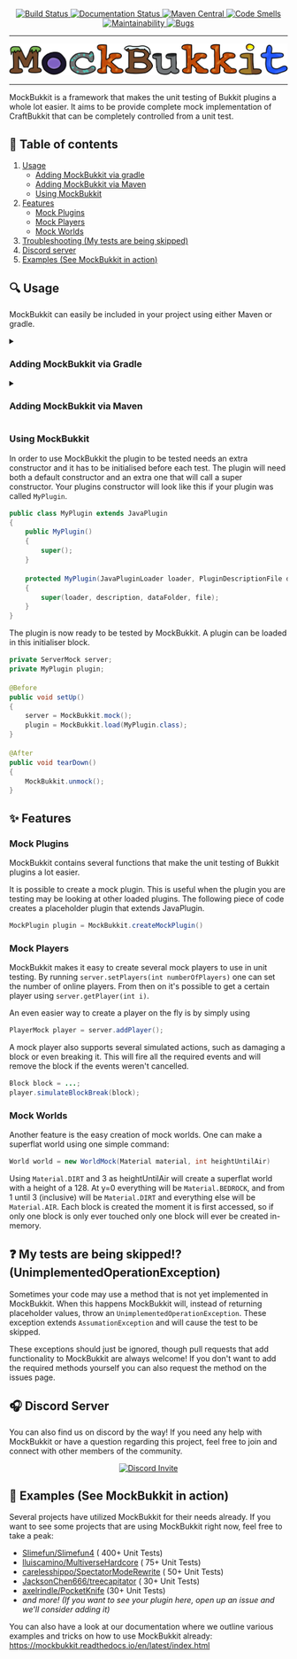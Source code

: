 <p align="center">
    <!-- Badges -->
    <a href="https://github.com/MockBukkit/MockBukkit/actions/">
        <img alt="Build Status" src="https://github.com/MockBukkit/MockBukkit/workflows/Build/badge.svg?event=push" />
    </a>
    <a href="https://mockbukkit.readthedocs.io/en/v1.18/?badge=v1.18">
        <img alt="Documentation Status" src="https://readthedocs.org/projects/mockbukkit/badge/?version=v1.18" />
    </a>
    <a href="https://search.maven.org/search?q=MockBukkit">
        <img alt="Maven Central" src="https://img.shields.io/maven-central/v/com.github.seeseemelk/MockBukkit-v1.18?color=1bcc94&logo=apache-maven" />
    </a>
    <a href="https://sonarcloud.io/project/issues?resolved=false&types=CODE_SMELL&id=MockBukkit_MockBukkit">
        <img alt="Code Smells" src="https://sonarcloud.io/api/project_badges/measure?project=MockBukkit_MockBukkit&metric=code_smells">
    </a>
    <a href="https://sonarcloud.io/component_measures?id=MockBukkit_MockBukkit&metric=sqale_rating&view=list">
        <img alt="Maintainability" src="https://sonarcloud.io/api/project_badges/measure?project=MockBukkit_MockBukkit&metric=sqale_rating">
    </a>
    <a href="https://sonarcloud.io/project/issues?resolved=false&types=BUG&id=MockBukkit_MockBukkit">
        <img alt="Bugs" src="https://sonarcloud.io/api/project_badges/measure?project=MockBukkit_MockBukkit&metric=bugs">
    </a>
    <!-- Logo -->
    <hr />
        <img alt="MockBukkit logo" src="logo.png"/>
    <hr />
</p>

MockBukkit is a framework that makes the unit testing of Bukkit plugins a whole lot easier.
It aims to be provide complete mock implementation of CraftBukkit that can be completely controlled from a unit test.

## :page_facing_up: Table of contents

1. [Usage](#mag-usage)
    - [Adding MockBukkit via gradle](#adding-mockbukkit-via-gradle)
    - [Adding MockBukkit via Maven](#adding-mockbukkit-via-maven)
    - [Using MockBukkit](#using-mockbukkit)
2. [Features](#sparkles-features)
    - [Mock Plugins](#mock-plugins)
    - [Mock Players](#mock-players)
    - [Mock Worlds](#mock-worlds)
3. [Troubleshooting (My tests are being skipped)](#question-my-tests-are-being-skipped-unimplementedoperationexception)
4. [Discord server](#headphones-discord-server)
5. [Examples (See MockBukkit in action)](#tada-examples-see-mockbukkit-in-action)

## :mag: Usage

MockBukkit can easily be included in your project using either Maven or gradle.

<details>
<summary><h3>Adding MockBukkit via Gradle</h3></summary>

MockBukkit can easily be included in Gradle using the Maven Central and PaperMC repositories.
Make sure to update the version as necessary.
```gradle
repositories {
    mavenCentral()
    maven { url 'https://repo.papermc.io/repository/maven-public/' }
}

dependencies {
    testImplementation 'com.github.seeseemelk:MockBukkit-v1.18:2.7.0'
}
```

If you prefer to always have the latest Git version or need a specific commit/branch, you can always use [JitPack](https://jitpack.io/#MockBukkit/MockBukkit) as your
maven repository:

```gradle
repositories {
    maven { url 'https://jitpack.io' }
    maven { url 'https://repo.papermc.io/repository/maven-public/' }
}

dependencies {
    testImplementation 'com.github.MockBukkit:MockBukkit:v1.18-SNAPSHOT'
}
```

Note: use `v1.13-SNAPSHOT` to test a Bukkit 1.13 plugin or any other version if
the [branch](https://github.com/MockBukkit/MockBukkit/branches) exists.
These branches will not be receiving patches actively, but any issues will be resolved and any pull requests on them
will be accepted.
This is because back-porting every single patch on every branch is incredibly time-consuming and slows down the
development of MockBukkit.

</details>


<details>
<summary><h3>Adding MockBukkit via Maven</h3></summary>

MockBukkit can easily be included in Maven using the default Maven Central and PaperMC repositories.
Make sure to update the version as necessary.
```xml
<repositories>
    <repository>
        <id>papermc</id>
        <url>https://repo.papermc.io/repository/maven-public/</url>
    </repository>
</repositories>

<dependencies>
  <dependency>
    <groupId>com.github.seeseemelk</groupId>
    <artifactId>MockBukkit-v1.18</artifactId>
    <version>2.7.0</version>
    <scope>test</scope>
  </dependency>
</dependencies>
```
The `test` scope is important here since you are likely to only be using MockBukkit during the `test` stage of your
Maven lifecycle and not in your final product.

If you prefer to always have the latest Git version or need a specific commit/branch, you can always use [JitPack](https://jitpack.io/#MockBukkit/MockBukkit) as your
maven repository:
```xml
<repositories>
    <repository>
        <id>jitpack.io</id>
        <url>https://jitpack.io</url>
    </repository>
    <repository>
        <id>papermc</id>
        <url>https://repo.papermc.io/repository/maven-public/</url>
    </repository>
</repositories>

<dependencies>
  <dependency>
    <groupId>com.github.MockBukkit</groupId>
    <artifactId>MockBukkit</artifactId>
    <version>v1.18-SNAPSHOT</version>
    <scope>test</scope>
  </dependency>
</dependencies>
```

Note: use `v1.13-SNAPSHOT` to test a Bukkit 1.13 plugin or any other version if
the [branch](https://github.com/MockBukkit/MockBukkit/branches) exists.
These branches will not be receiving patches actively, but any issues will be resolved and any pull requests on them
will be accepted.
This is because back-porting every single patch on every branch is incredibly time-consuming and slows down the
development of MockBukkit.

</details>


### Using MockBukkit

In order to use MockBukkit the plugin to be tested needs an extra constructor and it has to be initialised before each
test.
The plugin will need both a default constructor and an extra one that will call a super constructor.
Your plugins constructor will look like this if your plugin was called ```MyPlugin```.

```java
public class MyPlugin extends JavaPlugin
{
    public MyPlugin()
    {
        super();
    }

    protected MyPlugin(JavaPluginLoader loader, PluginDescriptionFile description, File dataFolder, File file)
    {
        super(loader, description, dataFolder, file);
    }
}
```

The plugin is now ready to be tested by MockBukkit.
A plugin can be loaded in this initialiser block.

```java
private ServerMock server;
private MyPlugin plugin;

@Before
public void setUp()
{
    server = MockBukkit.mock();
    plugin = MockBukkit.load(MyPlugin.class);
}

@After
public void tearDown()
{
    MockBukkit.unmock();
}
```

## :sparkles: Features

### Mock Plugins

MockBukkit contains several functions that make the unit testing of Bukkit plugins a lot easier.

It is possible to create a mock plugin.
This is useful when the plugin you are testing may be looking at other loaded plugins.
The following piece of code creates a placeholder plugin that extends JavaPlugin.

```java
MockPlugin plugin = MockBukkit.createMockPlugin()
```

### Mock Players

MockBukkit makes it easy to create several mock players to use in unit testing.
By running ```server.setPlayers(int numberOfPlayers)``` one can set the number of online players.
From then on it's possible to get a certain player using ```server.getPlayer(int i)```.

An even easier way to create a player on the fly is by simply using

```java
PlayerMock player = server.addPlayer();
```

A mock player also supports several simulated actions, such as damaging a block or even
breaking it. This will fire all the required events and will remove the block if the
events weren't cancelled.

```java
Block block = ...;
player.simulateBlockBreak(block);
```

### Mock Worlds

Another feature is the easy creation of mock worlds.
One can make a superflat world using one simple command:

```java
World world = new WorldMock(Material material, int heightUntilAir)
```

Using `Material.DIRT` and 3 as heightUntilAir will create a superflat world with a height of a 128.
At y=0 everything will be `Material.BEDROCK`, and from 1 until 3 (inclusive) will be `Material.DIRT`
and everything else will be `Material.AIR`.
Each block is created the moment it is first accessed, so if only one block is only ever touched only one
block will ever be created in-memory.

## :question: My tests are being skipped!? (UnimplementedOperationException)

Sometimes your code may use a method that is not yet implemented in MockBukkit.
When this happens MockBukkit will, instead of returning placeholder values, throw
an `UnimplementedOperationException`.
These exception extends `AssumationException` and will cause the test to be skipped.

These exceptions should just be ignored, though pull requests that add functionality to MockBukkit are always welcome!
If you don't want to add the required methods yourself you can also request the method on the issues page.

## :headphones: Discord Server

You can also find us on discord by the way!
If you need any help with MockBukkit or have a question regarding this project, feel free to join and connect with other
members of the community.
<p align="center">
  <a href="https://discord.gg/s4cWYgsFaV">
    <img src="https://discordapp.com/api/guilds/792754410576019477/widget.png?style=banner3" alt="Discord Invite"/>
  </a>
</p>

## :tada: Examples (See MockBukkit in action)

Several projects have utilized MockBukkit for their needs already.
If you want to see some projects that are using MockBukkit right now, feel free to take a peak:

- [Slimefun/Slimefun4](https://github.com/Slimefun/Slimefun4/tree/master/src/test/java/io/github/thebusybiscuit/slimefun4) (
  400+ Unit Tests)
- [lluiscamino/MultiverseHardcore](https://github.com/lluiscamino/MultiverseHardcore/tree/master/src/test/java/me/lluiscamino/multiversehardcore) (
  75+ Unit Tests)
- [carelesshippo/SpectatorModeRewrite](https://github.com/carelesshippo/SpectatorModeRewrite/tree/dev/src/test/java/me/ohowe12/spectatormode) (
  50+ Unit Tests)
- [JacksonChen666/treecapitator](https://github.com/JacksonChen666/treecapitator/tree/master/src/test/java/com/jacksonchen666/treecapitator) (
  30+ Unit Tests)
- [axelrindle/PocketKnife](https://github.com/axelrindle/PocketKnife/tree/main/api/src/test/kotlin) (30+ Unit Tests)
- *and more! (If you want to see your plugin here, open up an issue and we'll consider adding it)*

You can also have a look at our documentation where we outline various examples and tricks on how to use MockBukkit
already:
https://mockbukkit.readthedocs.io/en/latest/index.html
